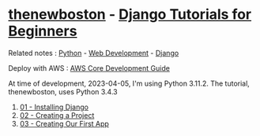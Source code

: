 # [thenewboston](thenewboston.md) - [Django Tutorials for Beginners](https://www.youtube.com/playlist?list=PL6gx4Cwl9DGBlmzzFcLgDhKTTfNLfX1IK)

Related notes : [Python](Python.md) - [Web Development](Web%20Development.md) - [Django](Django.md)

Deploy with AWS : [AWS Core Development Guide](aws-core-deployment-guide.pdf)

At time of development, 2023-04-05, I'm using Python 3.11.2.
The tutorial, thenewboston, uses Python 3.4.3

1. [01 - Installing Django](01%20-%20Installing%20Django.md)
2. [02 - Creating a Project](02%20-%20Creating%20a%20Project.md)
3. [03 - Creating Our First App](03%20-%20Creating%20Our%20First%20App.md)
